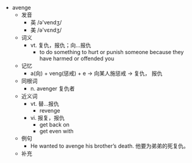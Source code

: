 - avenge
  - 发音
    - 英 /ə'vendʒ/
    - 美 /ə'vɛndʒ/
  - 词义
    - vt. 复仇，报仇；向…报仇
      - to do something to hurt or punish someone because they have harmed or offended you
  - 记忆
    - a(向) + veng(惩戒) + e → 向某人施惩戒 → 复仇， 报仇
  - 同根词
    - n. avenger 复仇者
  - 近义词
    - vt. 替…报仇
      - revenge
    - vi. 报复，报仇
      - get back on
      - get even with
  - 例句
    - He wanted to avenge his brother’s death. 他要为弟弟的死复仇。
  - 补充
